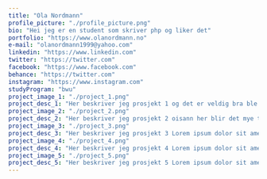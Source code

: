 ```yaml
---
title: "Ola Nordmann"
profile_picture: "./profile_picture.png"
bio: "Hei jeg er en student som skriver php og liker det"
portfolio: "https://www.olanordmann.no"
e-mail: "olanordmann1999@yahoo.com"
linkedin: "https://www.linkedin.com"
twitter: "https://twitter.com"
facebook: "https://www.facebook.com"
behance: "https://twitter.com"
instagram: "https://www.instagram.com"
studyProgram: "bwu"
project_image_1: "./project_1.png"
project_desc_1: "Her beskriver jeg prosjekt 1 og det er veldig bra ble veldig fornøyd og sånn osv osv"
project_image_2: "./project_2.png"
project_desc_2: "Her beskriver jeg prosjekt 2 oisann her blir det mye tekst, fyll tekst tho Lorem ipsum dolor sit amet, consectetur adipiscing elit, sed do eiusmod tempor incididunt ut labore et dolore magna aliqua. Ut enim ad minim veniam, quis nostrud exercitation ullamco laboris nisi ut aliquip ex ea commodo consequat. Duis aute irure dolor in reprehenderit in voluptate velit esse cillum dolore eu fugiat nulla pariatur. Excepteur sint occaecat cupidatat non proident, sunt in culpa qui officia deserunt mollit anim id est laborum. Lorem ipsum dolor sit amet, consectetur adipiscing elit, sed do eiusmod tempor incididunt ut labore et dolore magna aliqua. Ut enim ad minim veniam, quis nostrud exercitation ullamco laboris nisi ut aliquip ex ea commodo consequat. Duis aute irure dolor in reprehenderit in voluptate velit esse cillum dolore eu fugiat nulla pariatur. Excepteur sint occaecat cupidatat non proident, sunt in culpa qui officia deserunt mollit anim id est laborum."
project_image_3: "./project_3.png"
project_desc_3: "Her beskriver jeg prosjekt 3 Lorem ipsum dolor sit amet, consectetur adipiscing elit, sed do eiusmod tempor incididunt ut labore et dolore magna aliqua. Ut enim ad minim veniam, quis nostrud exercitation ullamco laboris nisi ut aliquip ex ea commodo consequat."
project_image_4: "./project_4.png"
project_desc_4: "Her beskriver jeg prosjekt 4 Lorem ipsum dolor sit amet, consectetur adipiscing elit, sed do eiusmod tempor incididunt ut labore et dolore magna aliqua. Ut enim ad minim veniam, quis nostrud exercitation ullamco laboris nisi ut aliquip ex ea commodo consequat. Duis aute irure dolor in reprehenderit in voluptate velit esse cillum dolore eu fugiat nulla pariatur."
project_image_5: "./project_5.png"
project_desc_5: "Her beskriver jeg prosjekt 5 Lorem ipsum dolor sit amet, consectetur adipiscing elit, sed do eiusmod tempor incididunt ut labore et dolore magna aliqua. Ut enim ad minim veniam, quis nostrud exercitation ullamco laboris nisi ut aliquip ex ea commodo consequat. Duis aute irure dolor in reprehenderit in voluptate velit esse cillum dolore eu fugiat nulla pariatur. Excepteur sint occaecat cupidatat non proident, sunt in culpa qui officia deserunt mollit anim id est laborum."
---
```

